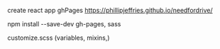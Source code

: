 create react app
ghPages https://phillipjeffries.github.io/needfordrive/

npm install --save-dev
gh-pages, sass

customize.scss (variables, mixins,)


